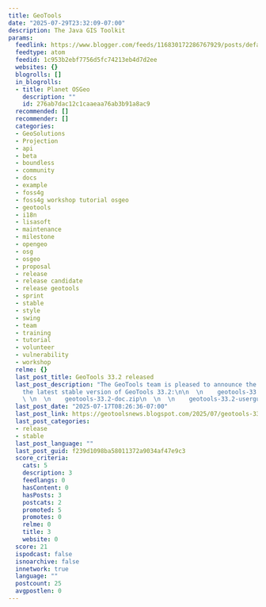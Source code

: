 ```yaml
---
title: GeoTools
date: "2025-07-29T23:32:09-07:00"
description: The Java GIS Toolkit
params:
  feedlink: https://www.blogger.com/feeds/116830172286767929/posts/default
  feedtype: atom
  feedid: 1c953b2ebf7756d5fc74213eb4d7d2ee
  websites: {}
  blogrolls: []
  in_blogrolls:
  - title: Planet OSGeo
    description: ""
    id: 276ab7dac12c1caaeaa76ab3b91a8ac9
  recommended: []
  recommender: []
  categories:
  - GeoSolutions
  - Projection
  - api
  - beta
  - boundless
  - community
  - docs
  - example
  - foss4g
  - foss4g workshop tutorial osgeo
  - geotools
  - i18n
  - lisasoft
  - maintenance
  - milestone
  - opengeo
  - osg
  - osgeo
  - proposal
  - release
  - release candidate
  - release geotools
  - sprint
  - stable
  - style
  - swing
  - team
  - training
  - tutorial
  - volunteer
  - vulnerability
  - workshop
  relme: {}
  last_post_title: GeoTools 33.2 released
  last_post_description: "The GeoTools team is pleased to announce the release of
    the latest stable version of GeoTools 33.2:\n\n  \n    geotools-33.2-bin.zip\n
    \ \n  \n    geotools-33.2-doc.zip\n  \n  \n    geotools-33.2-userguide"
  last_post_date: "2025-07-17T08:26:36-07:00"
  last_post_link: https://geotoolsnews.blogspot.com/2025/07/geotools-332-released.html
  last_post_categories:
  - release
  - stable
  last_post_language: ""
  last_post_guid: f239d1098ba58011372a9034af47e9c3
  score_criteria:
    cats: 5
    description: 3
    feedlangs: 0
    hasContent: 0
    hasPosts: 3
    postcats: 2
    promoted: 5
    promotes: 0
    relme: 0
    title: 3
    website: 0
  score: 21
  ispodcast: false
  isnoarchive: false
  innetwork: true
  language: ""
  postcount: 25
  avgpostlen: 0
---
```

